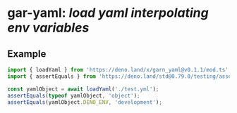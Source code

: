 <h1>gar-yaml:  <i>load yaml interpolating env variables</i> </h1>


<h2>Example</h2>

```ts
import { loadYaml } from 'https://deno.land/x/garn_yaml@v0.1.1/mod.ts';
import { assertEquals } from 'https://deno.land/std@0.79.0/testing/asserts.ts';

const yamlObject = await loadYaml('./test.yml');
assertEquals(typeof yamlObject, 'object');
assertEquals(yamlObject.DENO_ENV, 'development');
```
